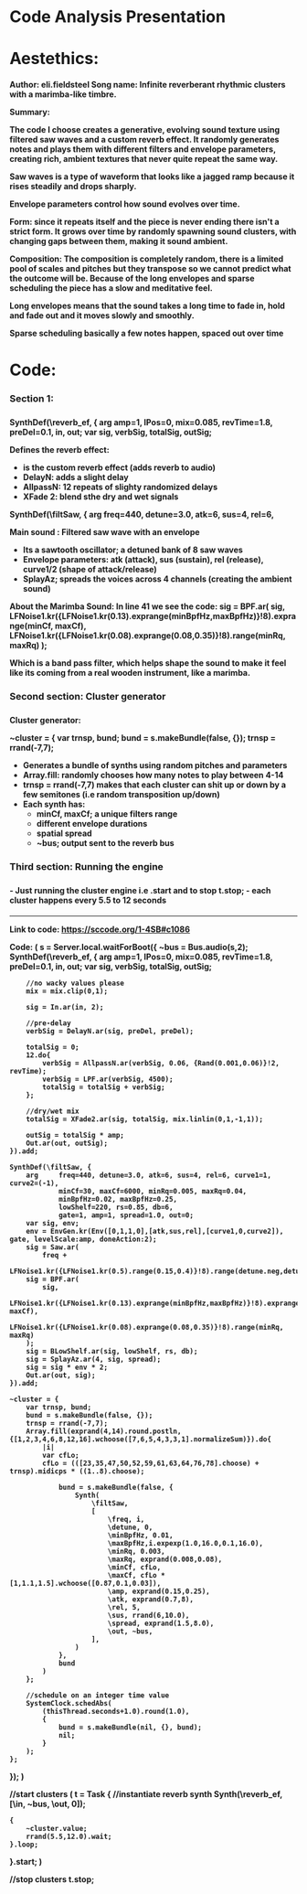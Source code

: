 <h1> Code Analysis Presentation <h1>

# Aestethics:

<h4> Author: eli.fieldsteel
Song name: Infinite reverberant rhythmic clusters with a marimba-like timbre.

Summary: 

The code I choose creates a generative, evolving sound texture using filtered saw waves and a custom reverb effect. It randomly generates notes and plays them with different filters and envelope parameters, creating rich, ambient textures that never quite repeat the same way. 

Saw waves is a type of waveform that looks like a jagged ramp because it rises steadily and drops sharply. 

Envelope parameters control how sound evolves over time. 

Form: since it repeats itself and the piece is never ending there isn't a strict form. It grows over time by randomly spawning sound clusters, with changing gaps between them, making it sound ambient.

Composition: The composition is completely random, there is a limited pool of scales and pitches but they transpose so we cannot predict what the outcome will be. Because of the long envelopes and sparse scheduling the piece has a slow and meditative feel. 

Long envelopes means that the sound takes a long time to fade in, hold and fade out and it moves slowly and smoothly. 

Sparse scheduling basically a few notes happen, spaced out over time<h4>

# Code:

<h3> Section 1: <h3>

<h4> SynthDef(\reverb_ef, {
	arg amp=1, lPos=0, mix=0.085, revTime=1.8, preDel=0.1, in, out;
	var sig, verbSig, totalSig, outSig;

Defines the reverb effect:  
- is the custom reverb effect (adds reverb to audio)
- DelayN: adds a slight delay 
- AllpassN: 12 repeats of slighty randomized delays 
- XFade 2: blend sthe dry and wet signals 

SynthDef(\filtSaw, {
	arg freq=440, detune=3.0, atk=6, sus=4, rel=6, 

Main sound : Filtered saw wave with an envelope
- Its a sawtooth oscillator; a detuned bank of 8 saw waves 
- Envelope parameters: atk (attack), sus (sustain), rel (release), curve1/2 (shape of attack/release)
- SplayAz; spreads the voices across 4 channels (creating the ambient sound) 

About the Marimba Sound: In line 41 we see the code: 
sig = BPF.ar(
    sig,
    LFNoise1.kr({LFNoise1.kr(0.13).exprange(minBpfHz,maxBpfHz)}!8).exprange(minCf, maxCf),
    LFNoise1.kr({LFNoise1.kr(0.08).exprange(0.08,0.35)}!8).range(minRq, maxRq)
);

Which is a band pass filter, which helps shape the sound to make it feel like its coming from a real wooden instrument, like a marimba.<h4>

<h3> Second section: Cluster generator <h3>

<h4> Cluster generator:

~cluster = {
	var trnsp, bund;
	bund = s.makeBundle(false, {});
	trnsp = rrand(-7,7);

- Generates a bundle of synths using random pitches and parameters 
- Array.fill: randomly chooses how many notes to play between 4-14
- trnsp = rrand(-7,7) makes that each cluster can shit up or down by a few semitones (i.e random transposition up/down)
- Each synth has:
    - minCf, maxCf; a unique filters range 
    - different envelope durations 
    - spatial spread
    - ~bus; output sent to the reverb bus <h4>

<h3> Third section: Running the engine <h3>

<h4> - Just running the cluster engine i.e .start and to stop t.stop;
- each cluster happens every 5.5 to 12 seconds <h4>

-------------------------------------------------------------
Link to code: https://sccode.org/1-4SB#c1086

Code: (
s = Server.local.waitForBoot({
	~bus = Bus.audio(s,2);
	SynthDef(\reverb_ef, {
		arg		amp=1, lPos=0, mix=0.085, revTime=1.8, preDel=0.1, in, out;
		var		sig, verbSig, totalSig, outSig;

		//no wacky values please
		mix = mix.clip(0,1);

		sig = In.ar(in, 2);

		//pre-delay
		verbSig = DelayN.ar(sig, preDel, preDel);

		totalSig = 0;
		12.do{
			verbSig = AllpassN.ar(verbSig, 0.06, {Rand(0.001,0.06)}!2, revTime);
			verbSig = LPF.ar(verbSig, 4500);
			totalSig = totalSig + verbSig;
		};

		//dry/wet mix
		totalSig = XFade2.ar(sig, totalSig, mix.linlin(0,1,-1,1));

		outSig = totalSig * amp;
		Out.ar(out, outSig);
	}).add;

	SynthDef(\filtSaw, {
		arg		freq=440, detune=3.0, atk=6, sus=4, rel=6, curve1=1, curve2=(-1),
				minCf=30, maxCf=6000, minRq=0.005, maxRq=0.04,
				minBpfHz=0.02, maxBpfHz=0.25,
				lowShelf=220, rs=0.85, db=6,
				gate=1, amp=1, spread=1.0, out=0;
		var sig, env;
		env = EnvGen.kr(Env([0,1,1,0],[atk,sus,rel],[curve1,0,curve2]), gate, levelScale:amp, doneAction:2);
		sig = Saw.ar(
			freq +
			LFNoise1.kr({LFNoise1.kr(0.5).range(0.15,0.4)}!8).range(detune.neg,detune));
		sig = BPF.ar(
			sig,
			LFNoise1.kr({LFNoise1.kr(0.13).exprange(minBpfHz,maxBpfHz)}!8).exprange(minCf, maxCf),
			LFNoise1.kr({LFNoise1.kr(0.08).exprange(0.08,0.35)}!8).range(minRq, maxRq)
		);
		sig = BLowShelf.ar(sig, lowShelf, rs, db);
		sig = SplayAz.ar(4, sig, spread);
		sig = sig * env * 2;
		Out.ar(out, sig);
	}).add;

	~cluster = {
		var trnsp, bund;
		bund = s.makeBundle(false, {});
		trnsp = rrand(-7,7);
		Array.fill(exprand(4,14).round.postln, {[1,2,3,4,6,8,12,16].wchoose([7,6,5,4,3,3,1].normalizeSum)}).do{
			|i|
			var cfLo;
			cfLo = (([23,35,47,50,52,59,61,63,64,76,78].choose) + trnsp).midicps * ((1..8).choose);

				bund = s.makeBundle(false, {
					Synth(
						\filtSaw,
						[
							\freq, i,
							\detune, 0,
							\minBpfHz, 0.01,
							\maxBpfHz,i.expexp(1.0,16.0,0.1,16.0),
							\minRq, 0.003,
							\maxRq, exprand(0.008,0.08),
							\minCf, cfLo,
							\maxCf, cfLo * [1,1.1,1.5].wchoose([0.87,0.1,0.03]),
							\amp, exprand(0.15,0.25),
							\atk, exprand(0.7,8),
							\rel, 5,
							\sus, rrand(6,10.0),
							\spread, exprand(1.5,8.0),
							\out, ~bus,
						],
					)
				},
				bund
			)
		};

		//schedule on an integer time value
		SystemClock.schedAbs(
			(thisThread.seconds+1.0).round(1.0),
			{
				bund = s.makeBundle(nil, {}, bund);
				nil;
			}
		);
	};
});
)

//start clusters
(
t = Task {
	//instantiate reverb synth
	Synth(\reverb_ef, [\in, ~bus, \out, 0]);

	{
		~cluster.value;
		rrand(5.5,12.0).wait;
	}.loop;
}.start;
)

//stop clusters
t.stop;